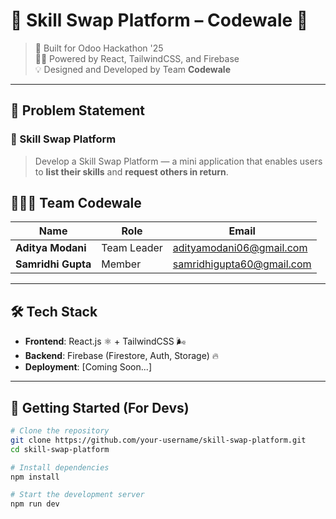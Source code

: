 # 🔁 Skill Swap Platform – Codewale 🔁

> 🚀 Built for Odoo Hackathon '25  
> 👨‍💻 Powered by React, TailwindCSS, and Firebase  
> 💡 Designed and Developed by Team **Codewale**

---

## 📌 Problem Statement

### 🔄 Skill Swap Platform

> Develop a Skill Swap Platform — a mini application that enables users to **list their skills** and **request others in return**.



## 🧑‍🤝‍🧑 Team Codewale

| Name              | Role        | Email                        |
|------------------|-------------|------------------------------|
| **Aditya Modani** | Team Leader | adityamodani06@gmail.com     |
| **Samridhi Gupta**| Member      | samridhigupta60@gmail.com    |

---

## 🛠️ Tech Stack

- **Frontend**: React.js ⚛️ + TailwindCSS 🌬️  
- **Backend**: Firebase (Firestore, Auth, Storage) 🔥  
- **Deployment**: [Coming Soon...]

---


## 🧪 Getting Started (For Devs)

```bash
# Clone the repository
git clone https://github.com/your-username/skill-swap-platform.git
cd skill-swap-platform

# Install dependencies
npm install

# Start the development server
npm run dev
